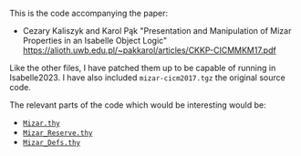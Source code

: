 This is the code accompanying the paper:

- Cezary Kaliszyk and Karol Pąk
  "Presentation and Manipulation of Mizar Properties in an Isabelle Object Logic"
  https://alioth.uwb.edu.pl/~pakkarol/articles/CKKP-CICMMKM17.pdf
  
Like the other files, I have patched them up to be capable of running in
Isabelle2023. I have also included `mizar-cicm2017.tgz` the original
source code.

The relevant parts of the code which would be interesting would be:

- [`Mizar.thy`](./Mizar.thy)
- [`Mizar_Reserve.thy`](./Mizar_Reserve.thy)
- [`Mizar_Defs.thy`](./Mizar_Defs.thy)